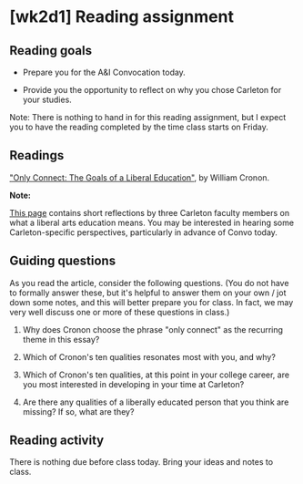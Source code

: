 # [wk2d1] Reading assignment

## Reading goals

- Prepare you for the A&I Convocation today.

- Provide you the opportunity to reflect on why you chose Carleton for your studies.

Note: There is nothing to hand in for this reading assignment, but I expect you to have the reading completed by the time class starts on Friday.
 

## Readings

["Only Connect: The Goals of a Liberal Education"](http://search.ebscohost.com/login.aspx?direct=true&db=hlh&AN=1273798&site=ehost-live), by William Cronon.

**Note:** 

[This page](https://www.carleton.edu/doc/ai-seminars/liberal-arts/) contains short reflections by three Carleton faculty members on what a liberal arts education means. You may be interested in hearing some Carleton-specific perspectives, particularly in advance of Convo today.

## Guiding questions

As you read the article, consider the following questions. (You do not have to formally answer these, but it's helpful to answer them on your own / jot down some notes, and this will better prepare you for class. In fact, we may very well discuss one or more of these questions in class.)

1. Why does Cronon choose the phrase "only connect" as the recurring theme in this essay?

2. Which of Cronon's ten qualities resonates most with you, and why?

3. Which of Cronon's ten qualities, at this point in your college career, are you most interested in developing in your time at Carleton?

4. Are there any qualities of a liberally educated person that you think are missing? If so, what are they?

## Reading activity

There is nothing due before class today. Bring your ideas and notes to class.




